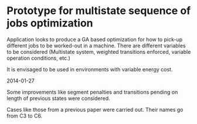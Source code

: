 # Prototype for multistate sequence of jobs optimization

Application looks to produce a GA based optimization for how to pick-up different jobs to be worked-out in a machine.
There are different variables to be considered (Multistate system, weighted transitions enforced, variable operation conditions, etc.)

It is envisaged to be used in environments with variable energy cost.

2014-01-27

Some improvements like segment penalties and transitions pending on length of previous states were considered.

Cases like those from a previous paper were carried out. Their names go from C3 to C6.

